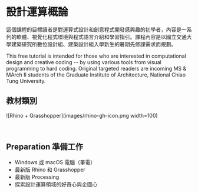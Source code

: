 # 設計運算概論

這個課程的目標讀者是對運算式設計和創意程式開發感興趣的初學者，內容是一系列的軟體、視覺化程式環境與程式語言介紹和學習指引。課程內容是以國立交通大學建築研究所數位設計組、建築設計組入學新生的暑期先修課需求而規劃。

This free tutorial is intended for those who are interested in computational design and creative coding -- by using various tools from visual programming to hard coding. Original targeted readers are incoming MS & MArch II students of the Graduate Institute of Architecture, National Chiao Tung University.

## 教材類別

![Rhino + Grasshopper](images/rhino-gh-icon.png width=100)
![<img src="images/rhino-gh-icon.png" width="150" />](Rhino-GH "Rhino + Grasshopper")

![<img src="images/processing3-logo.png" width="150" />](Processing "Processing")

## Preparation 準備工作

* Windows 或 macOS 電腦（筆電）
* 最新版 Rhino 和 Grasshopper
* 最新版 Processing
* 探索設計運算領域的好奇心與企圖心
